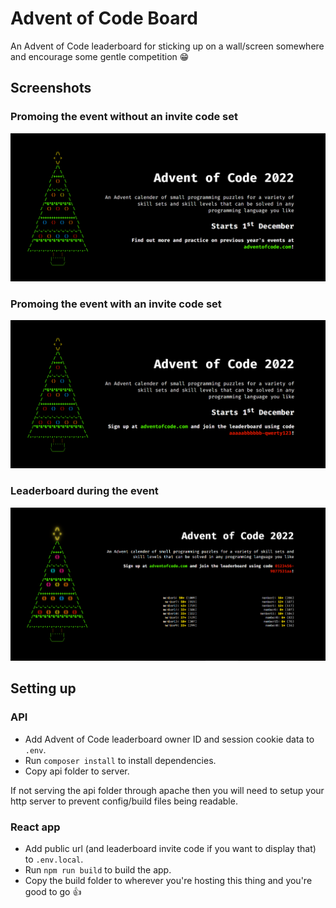 # Advent of Code Board
An Advent of Code leaderboard for sticking up on a wall/screen somewhere and encourage some gentle competition 😁

## Screenshots
### Promoing the event without an invite code set
![Before event](screenshots/before.png)

### Promoing the event with an invite code set
![Before event with invite code](screenshots/before_invite.png)

### Leaderboard during the event
![During the event](screenshots/with_leaderboard.png)

## Setting up
### API
* Add Advent of Code leaderboard owner ID and session cookie data to `.env`.
* Run `composer install` to install dependencies.
* Copy api folder to server.

If not serving the api folder through apache then you will need to setup your http server to prevent config/build files being readable.

### React app
* Add public url (and leaderboard invite code if you want to display that) to `.env.local`.
* Run `npm run build` to build the app.
* Copy the build folder to wherever you're hosting this thing and you're good to go 👍